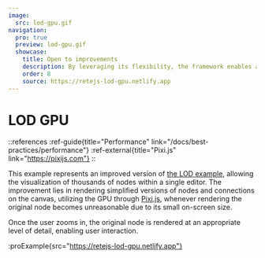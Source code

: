 ```yaml
---
image:
  src: lod-gpu.gif
navigation:
  pro: true
  preview: lod-gpu.gif
  showcase:
    title: Open to improvements
    description: By leveraging its flexibility, the framework enables additional optimizations for achieving exceptional performance
    order: 8
    source: https://retejs-lod-gpu.netlify.app
---
```


# LOD GPU

::references
:ref-guide{title="Performance" link="/docs/best-practices/performance"}
:ref-external{title="Pixi.js" link="https://pixijs.com"}
::

This example represents an improved version of [the LOD example](/examples/lod), allowing the visualization of thousands of nodes within a single editor. The improvement lies in rendering simplified versions of nodes and connections on the canvas, utilizing the GPU through [Pixi.js](https://pixijs.com), whenever rendering the original node becomes unreasonable due to its small on-screen size.

Once the user zooms in, the original node is rendered at an appropriate level of detail, enabling user interaction.

:proExample{src="https://retejs-lod-gpu.netlify.app"}
